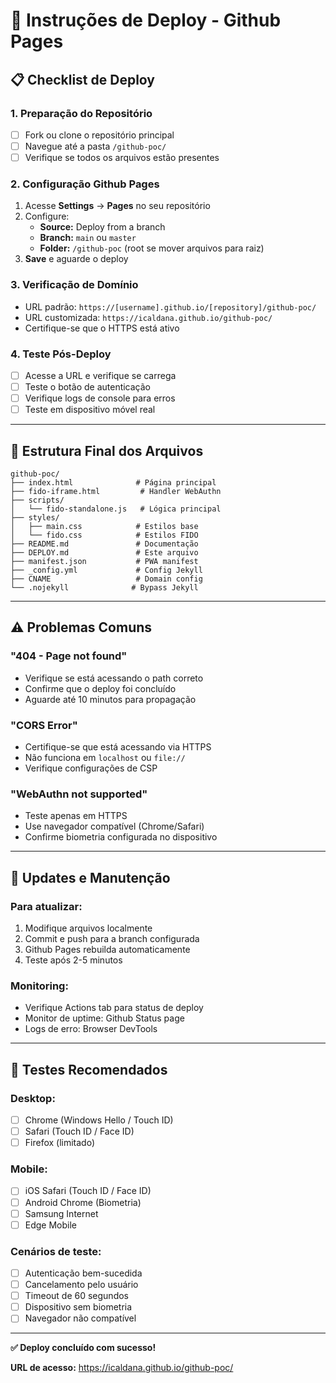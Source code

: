 # 🚀 Instruções de Deploy - Github Pages

## 📋 Checklist de Deploy

### 1. **Preparação do Repositório**

- [ ] Fork ou clone o repositório principal
- [ ] Navegue até a pasta `/github-poc/`
- [ ] Verifique se todos os arquivos estão presentes

### 2. **Configuração Github Pages**

1. Acesse **Settings** → **Pages** no seu repositório
2. Configure:
   - **Source:** Deploy from a branch
   - **Branch:** `main` ou `master`
   - **Folder:** `/github-poc` (root se mover arquivos para raiz)
3. **Save** e aguarde o deploy

### 3. **Verificação de Domínio**

- URL padrão: `https://[username].github.io/[repository]/github-poc/`
- URL customizada: `https://icaldana.github.io/github-poc/`
- Certifique-se que o HTTPS está ativo

### 4. **Teste Pós-Deploy**

- [ ] Acesse a URL e verifique se carrega
- [ ] Teste o botão de autenticação
- [ ] Verifique logs de console para erros
- [ ] Teste em dispositivo móvel real

---

## 🔧 Estrutura Final dos Arquivos

```
github-poc/
├── index.html              # Página principal
├── fido-iframe.html         # Handler WebAuthn
├── scripts/
│   └── fido-standalone.js   # Lógica principal
├── styles/
│   ├── main.css            # Estilos base
│   └── fido.css            # Estilos FIDO
├── README.md               # Documentação
├── DEPLOY.md               # Este arquivo
├── manifest.json           # PWA manifest
├── _config.yml             # Config Jekyll
├── CNAME                   # Domain config
└── .nojekyll              # Bypass Jekyll
```

---

## ⚠️ Problemas Comuns

### **"404 - Page not found"**

- Verifique se está acessando o path correto
- Confirme que o deploy foi concluído
- Aguarde até 10 minutos para propagação

### **"CORS Error"**

- Certifique-se que está acessando via HTTPS
- Não funciona em `localhost` ou `file://`
- Verifique configurações de CSP

### **"WebAuthn not supported"**

- Teste apenas em HTTPS
- Use navegador compatível (Chrome/Safari)
- Confirme biometria configurada no dispositivo

---

## 🔄 Updates e Manutenção

### **Para atualizar:**

1. Modifique arquivos localmente
2. Commit e push para a branch configurada
3. Github Pages rebuilda automaticamente
4. Teste após 2-5 minutos

### **Monitoring:**

- Verifique Actions tab para status de deploy
- Monitor de uptime: Github Status page
- Logs de erro: Browser DevTools

---

## 📱 Testes Recomendados

### **Desktop:**

- [ ] Chrome (Windows Hello / Touch ID)
- [ ] Safari (Touch ID / Face ID)
- [ ] Firefox (limitado)

### **Mobile:**

- [ ] iOS Safari (Touch ID / Face ID)
- [ ] Android Chrome (Biometria)
- [ ] Samsung Internet
- [ ] Edge Mobile

### **Cenários de teste:**

- [ ] Autenticação bem-sucedida
- [ ] Cancelamento pelo usuário
- [ ] Timeout de 60 segundos
- [ ] Dispositivo sem biometria
- [ ] Navegador não compatível

---

**✅ Deploy concluído com sucesso!**

**URL de acesso:** https://icaldana.github.io/github-poc/
